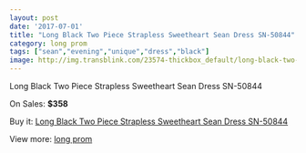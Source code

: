 ```yaml
---
layout: post
date: '2017-07-01'
title: "Long Black Two Piece Strapless Sweetheart Sean Dress SN-50844"
category: long prom
tags: ["sean","evening","unique","dress","black"]
image: http://img.transblink.com/23574-thickbox_default/long-black-two-piece-strapless-sweetheart-sean-dress-sn-50844.jpg
---
```

Long Black Two Piece Strapless Sweetheart Sean Dress SN-50844

On Sales: **$358**
<a href="https://www.transblink.com/en/long-prom/7462-long-black-two-piece-strapless-sweetheart-sean-dress-sn-50844.html"><amp-img layout="responsive" width="600" height="600" src="//img.transblink.com/23574-thickbox_default/long-black-two-piece-strapless-sweetheart-sean-dress-sn-50844.jpg" alt="Long Black Two Piece Strapless Sweetheart Sean Dress SN-50844 0" /></a>
<a href="https://www.transblink.com/en/long-prom/7462-long-black-two-piece-strapless-sweetheart-sean-dress-sn-50844.html"><amp-img layout="responsive" width="600" height="600" src="//img.transblink.com/23575-thickbox_default/long-black-two-piece-strapless-sweetheart-sean-dress-sn-50844.jpg" alt="Long Black Two Piece Strapless Sweetheart Sean Dress SN-50844 1" /></a>

Buy it: [Long Black Two Piece Strapless Sweetheart Sean Dress SN-50844](https://www.transblink.com/en/long-prom/7462-long-black-two-piece-strapless-sweetheart-sean-dress-sn-50844.html "Long Black Two Piece Strapless Sweetheart Sean Dress SN-50844")

View more: [long prom](https://www.transblink.com/en/58-long-prom "long prom")